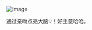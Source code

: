 ![image](https://github.com/ArkTicketTech/ReadingEveryday/assets/30362018/d27a4e0d-9998-46de-8d0b-0dcd3c74b9e0)

通过亲吻点亮大脑💡！好主意哈哈。
